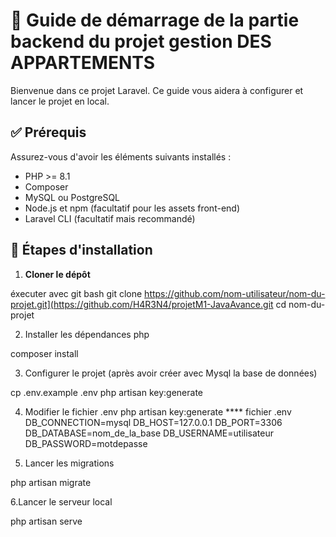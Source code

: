 # 🎯  Guide de démarrage de la partie backend du projet gestion DES APPARTEMENTS 

Bienvenue dans ce projet Laravel. Ce guide vous aidera à configurer et lancer le projet en local.

## ✅ Prérequis

Assurez-vous d'avoir les éléments suivants installés :

- PHP >= 8.1
- Composer
- MySQL ou PostgreSQL
- Node.js et npm (facultatif pour les assets front-end)
- Laravel CLI (facultatif mais recommandé)

## 🚀 Étapes d'installation

1. **Cloner le dépôt**

éxecuter avec git bash
git clone https://github.com/nom-utilisateur/nom-du-projet.git](https://github.com/H4R3N4/projetM1-JavaAvance.git
cd nom-du-projet

2. Installer les dépendances php

composer install

3. Configurer le projet (après avoir créer avec Mysql la base de données)

cp .env.example .env
php artisan key:generate

4. Modifier le fichier .env
php artisan key:generate
**** fichier .env
DB_CONNECTION=mysql
DB_HOST=127.0.0.1
DB_PORT=3306
DB_DATABASE=nom_de_la_base
DB_USERNAME=utilisateur
DB_PASSWORD=motdepasse

5. Lancer les migrations

php artisan migrate

6.Lancer le serveur local

php artisan serve



   

